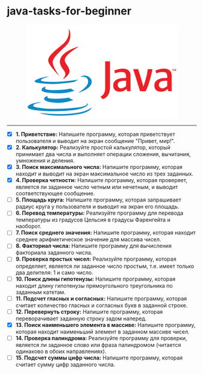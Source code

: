 # java-tasks-for-beginner

<div align="center">
    <img src="/assets/images/java-logotype.png" width=400 />
</div>

---

- [x] __1. Приветствие:__ Напишите программу, которая приветствует пользователя и выводит на экран сообщение "Привет, мир!".
- [x] __2. Калькулятор:__ Реализуйте простой калькулятор, который принимает два числа и выполняет операции сложения, вычитания, умножения и деления.
- [x] __3. Поиск максимального числа:__ Напишите программу, которая находит и выводит на экран максимальное число из трех заданных.
- [x] __4. Проверка четности:__ Напишите программу, которая проверяет, является ли заданное число четным или нечетным, и выводит соответствующее сообщение.
- [ ] __5. Площадь круга:__ Напишите программу, которая запрашивает радиус круга у пользователя и выводит на экран его площадь.
- [ ] __6. Перевод температуры:__ Реализуйте программу для перевода температуры из градусов Цельсия в градусы Фаренгейта и наоборот.
- [ ] __7. Поиск среднего значения:__ Напишите программу, которая находит среднее арифметическое значение для массива чисел.
- [ ] __8. Факториал числа:__ Напишите программу для вычисления факториала заданного числа.
- [ ] __9. Проверка простых чисел:__ Реализуйте программу, которая определяет, является ли заданное число простым, т.е. имеет только два делителя: 1 и само число.
- [ ] __10. Поиск длины гипотенузы:__ Напишите программу, которая находит длину гипотенузы прямоугольного треугольника по заданным катетам.
- [ ] __11. Подсчет гласных и согласных:__ Напишите программу, которая считает количество гласных и согласных букв в заданной строке.
- [ ] __12. Перевернуть строку:__ Напишите программу, которая переворачивает заданную строку задом наперед.
- [x] __13. Поиск наименьшего элемента в массиве:__ Напишите программу, которая находит наименьший элемент в заданном массиве чисел.
- [ ] __14. Проверка палиндрома:__ Реализуйте программу для проверки, является ли заданное слово или фраза палиндромом (читается одинаково в обоих направлениях).
- [ ] __15. Подсчет суммы цифр числа:__ Напишите программу, которая считает сумму цифр заданного числа.
